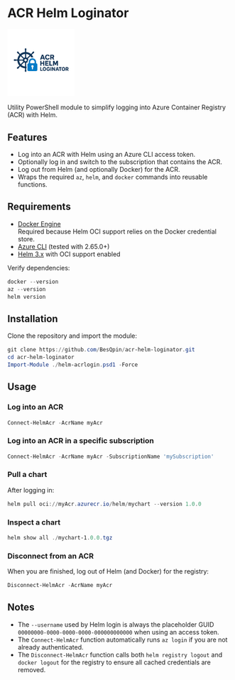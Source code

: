 # ACR Helm Loginator

<img src="helmacrlogo.png" alt="alt text" style="width:30%;"/>

Utility PowerShell module to simplify logging into Azure Container Registry (ACR) with Helm.

## Features

- Log into an ACR with Helm using an Azure CLI access token.
- Optionally log in and switch to the subscription that contains the ACR.
- Log out from Helm (and optionally Docker) for the ACR.
- Wraps the required `az`, `helm`, and `docker` commands into reusable functions.

## Requirements

- [Docker Engine](https://docs.docker.com/engine/)  
  Required because Helm OCI support relies on the Docker credential store.
- [Azure CLI](https://learn.microsoft.com/cli/azure/install-azure-cli) (tested with 2.65.0+)  
- [Helm 3.x](https://helm.sh/docs/intro/install/) with OCI support enabled  

Verify dependencies:

```powershell
docker --version
az --version
helm version
```

## Installation

Clone the repository and import the module:

```powershell
git clone https://github.com/BesQpin/acr-helm-loginator.git
cd acr-helm-loginator
Import-Module ./helm-acrlogin.psd1 -Force
```

## Usage

### Log into an ACR

```powershell
Connect-HelmAcr -AcrName myAcr
```

### Log into an ACR in a specific subscription

```powershell
Connect-HelmAcr -AcrName myAcr -SubscriptionName 'mySubscription'
```

### Pull a chart

After logging in:

```powershell
helm pull oci://myAcr.azurecr.io/helm/mychart --version 1.0.0
```

### Inspect a chart

```powershell
helm show all ./mychart-1.0.0.tgz
```

### Disconnect from an ACR

When you are finished, log out of Helm (and Docker) for the registry:

```powershell
Disconnect-HelmAcr -AcrName myAcr
```

## Notes

- The `--username` used by Helm login is always the placeholder GUID `00000000-0000-0000-0000-000000000000` when using an access token.
- The `Connect-HelmAcr` function automatically runs `az login` if you are not already authenticated.
- The `Disconnect-HelmAcr` function calls both `helm registry logout` and `docker logout` for the registry to ensure all cached credentials are removed.